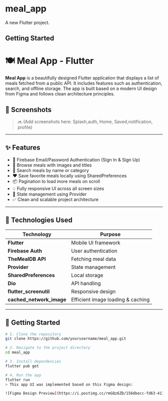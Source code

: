 # meal_app

A new Flutter project.

## Getting Started

# 🍽️ Meal App - Flutter

**Meal App** is a beautifully designed Flutter application that displays a list of meals fetched from a public API. It includes features such as authentication, search, and offline storage. The app is built based on a modern UI design from Figma and follows clean architecture principles.

## 📱 Screenshots

> 🔜 (Add screenshots here: Splash,auth,  Home,  Saved,notification, profile)

---

## ✨ Features

- 🔐 Firebase Email/Password Authentication (Sign In & Sign Up)
- 🍲 Browse meals with images and titles
- 🔎 Search meals by name or category
- ❤️ Save favorite meals locally using SharedPreferences
- 📦 Pagination to load more meals on scroll
- 💡 Fully responsive UI across all screen sizes
- 🧠 State management using Provider
- ✅ Clean and scalable project architecture

---

## 🔧 Technologies Used

| Technology               | Purpose                                |
|--------------------------|----------------------------------------|
| **Flutter**              | Mobile UI framework                    |
| **Firebase Auth**        | User authentication                    |
| **TheMealDB API**        | Fetching meal data                     |
| **Provider**             | State management                       |
| **SharedPreferences**    | Local storage                          |
| **Dio**                  | API handling                           |
| **flutter_screenutil**   | Responsive design                      |
| **cached_network_image** | Efficient image loading & caching      |

---

## 🚀 Getting Started

```bash
# 1. Clone the repository
git clone https://github.com/yourusername/meal_app.git

# 2. Navigate to the project directory
cd meal_app

# 3. Install dependencies
flutter pub get

# 4. Run the app
flutter run
> This app UI was implemented based on this Figma design:

![Figma Design Preview](https://i.postimg.cc/rmGQz6ZD/156dbecc-fd63-411d-a0fd-2aec90d50375.png)


